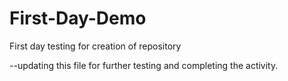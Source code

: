 # First-Day-Demo
First day testing for creation of repository

--updating this file for further testing and completing the activity. 
